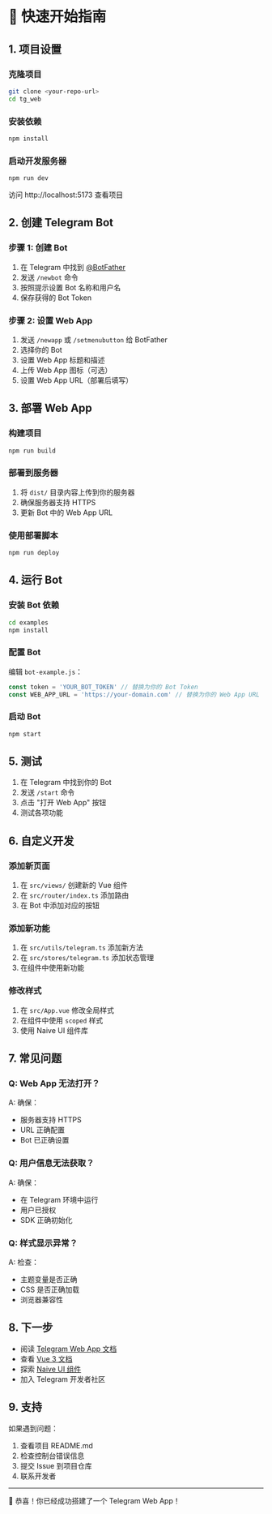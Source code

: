 # 🚀 快速开始指南

## 1. 项目设置

### 克隆项目
```bash
git clone <your-repo-url>
cd tg_web
```

### 安装依赖
```bash
npm install
```

### 启动开发服务器
```bash
npm run dev
```

访问 http://localhost:5173 查看项目

## 2. 创建 Telegram Bot

### 步骤 1: 创建 Bot
1. 在 Telegram 中找到 [@BotFather](https://t.me/botfather)
2. 发送 `/newbot` 命令
3. 按照提示设置 Bot 名称和用户名
4. 保存获得的 Bot Token

### 步骤 2: 设置 Web App
1. 发送 `/newapp` 或 `/setmenubutton` 给 BotFather
2. 选择你的 Bot
3. 设置 Web App 标题和描述
4. 上传 Web App 图标（可选）
5. 设置 Web App URL（部署后填写）

## 3. 部署 Web App

### 构建项目
```bash
npm run build
```

### 部署到服务器
1. 将 `dist/` 目录内容上传到你的服务器
2. 确保服务器支持 HTTPS
3. 更新 Bot 中的 Web App URL

### 使用部署脚本
```bash
npm run deploy
```

## 4. 运行 Bot

### 安装 Bot 依赖
```bash
cd examples
npm install
```

### 配置 Bot
编辑 `bot-example.js`：
```javascript
const token = 'YOUR_BOT_TOKEN' // 替换为你的 Bot Token
const WEB_APP_URL = 'https://your-domain.com' // 替换为你的 Web App URL
```

### 启动 Bot
```bash
npm start
```

## 5. 测试

1. 在 Telegram 中找到你的 Bot
2. 发送 `/start` 命令
3. 点击 "打开 Web App" 按钮
4. 测试各项功能

## 6. 自定义开发

### 添加新页面
1. 在 `src/views/` 创建新的 Vue 组件
2. 在 `src/router/index.ts` 添加路由
3. 在 Bot 中添加对应的按钮

### 添加新功能
1. 在 `src/utils/telegram.ts` 添加新方法
2. 在 `src/stores/telegram.ts` 添加状态管理
3. 在组件中使用新功能

### 修改样式
1. 在 `src/App.vue` 修改全局样式
2. 在组件中使用 `scoped` 样式
3. 使用 Naive UI 组件库

## 7. 常见问题

### Q: Web App 无法打开？
A: 确保：
- 服务器支持 HTTPS
- URL 正确配置
- Bot 已正确设置

### Q: 用户信息无法获取？
A: 确保：
- 在 Telegram 环境中运行
- 用户已授权
- SDK 正确初始化

### Q: 样式显示异常？
A: 检查：
- 主题变量是否正确
- CSS 是否正确加载
- 浏览器兼容性

## 8. 下一步

- 阅读 [Telegram Web App 文档](https://core.telegram.org/bots/webapps)
- 查看 [Vue 3 文档](https://vuejs.org/)
- 探索 [Naive UI 组件](https://www.naiveui.com/)
- 加入 Telegram 开发者社区

## 9. 支持

如果遇到问题：
1. 查看项目 README.md
2. 检查控制台错误信息
3. 提交 Issue 到项目仓库
4. 联系开发者

---

🎉 恭喜！你已经成功搭建了一个 Telegram Web App！
